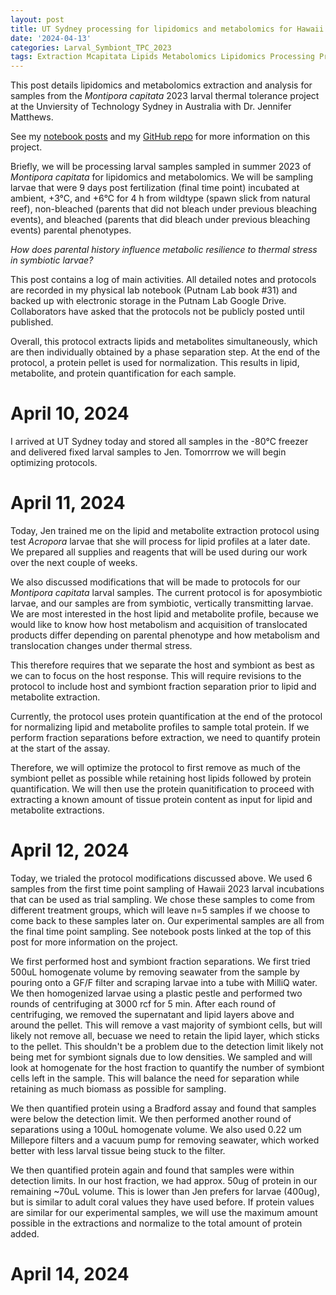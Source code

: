 ```yaml
---
layout: post
title: UT Sydney processing for lipidomics and metabolomics for Hawaii 2023 project
date: '2024-04-13'
categories: Larval_Symbiont_TPC_2023
tags: Extraction Mcapitata Lipids Metabolomics Lipidomics Processing Protein 
---
```


This post details lipidomics and metabolomics extraction and analysis for samples from the *Montipora capitata* 2023 larval thermal tolerance project at the Unviersity of Technology Sydney in Australia with Dr. Jennifer Matthews. 

See my [notebook posts](https://ahuffmyer.github.io/ASH_Putnam_Lab_Notebook/categoryview/#larval-symbiont-tpc-2023) and my [GitHub repo](https://github.com/AHuffmyer/larval_symbiont_TPC) for more information on this project. 

Briefly, we will be processing larval samples sampled in summer 2023 of *Montipora capitata* for lipidomics and metabolomics. We will be sampling larvae that were 9 days post fertilization (final time point) incubated at ambient, +3°C, and +6°C for 4 h from wildtype (spawn slick from natural reef), non-bleached (parents that did not bleach under previous bleaching events), and bleached (parents that did bleach under previous bleaching events) parental phenotypes. 

*How does parental history influence metabolic resilience to thermal stress in symbiotic larvae?*  

This post contains a log of main activities. All detailed notes and protocols are recorded in my physical lab notebook (Putnam Lab book #31) and backed up with electronic storage in the Putnam Lab Google Drive. Collaborators have asked that the protocols not be publicly posted until published. 

Overall, this protocol extracts lipids and metabolites simultaneously, which are then individually obtained by a phase separation step. At the end of the protocol, a protein pellet is used for normalization. This results in lipid, metabolite, and protein quantification for each sample.  

# April 10, 2024

I arrived at UT Sydney today and stored all samples in the -80°C freezer and delivered fixed larval samples to Jen. Tomorrrow we will begin optimizing protocols.  

# April 11, 2024 

Today, Jen trained me on the lipid and metabolite extraction protocol using test *Acropora* larvae that she will process for lipid profiles at a later date. We prepared all supplies and reagents that will be used during our work over the next couple of weeks. 

We also discussed modifications that will be made to protocols for our *Montipora capitata* larval samples. The current protocol is for aposymbiotic larvae, and our samples are from symbiotic, vertically transmitting larvae. We are most interested in the host lipid and metabolite profile, because we would like to know how host metabolism and acquisition of translocated products differ depending on parental phenotype and how metabolism and translocation changes under thermal stress.   

This therefore requires that we separate the host and symbiont as best as we can to focus on the host response. This will require revisions to the protocol to include host and symbiont fraction separation prior to lipid and metabolite extraction.  

Currently, the protocol uses protein quantification at the end of the protocol for normalizing lipid and metabolite profiles to sample total protein. If we perform fraction separations before extraction, we need to quantify protein at the start of the assay.  

Therefore, we will optimize the protocol to first remove as much of the symbiont pellet as possible while retaining host lipids followed by protein quantification. We will then use the protein quanitification to proceed with extracting a known amount of tissue protein content as input for lipid and metabolite extractions.   

# April 12, 2024 

Today, we trialed the protocol modifications discussed above. We used 6 samples from the first time point sampling of Hawaii 2023 larval incubations that can be used as trial sampling. We chose these samples to come from different treatment groups, which will leave n=5 samples if we choose to come back to these samples later on. Our experimental samples are all from the final time point sampling. See notebook posts linked at the top of this post for more information on the project.  

We first performed host and symbiont fraction separations. We first tried 500uL homogenate volume by removing seawater from the sample by pouring onto a GF/F filter and scraping larvae into a tube with MilliQ water. We then homogenized larvae using a plastic pestle and performed two rounds of centrifuging at 3000 rcf for 5 min. After each round of centrifuging, we removed the supernatant and lipid layers above and around the pellet. This will remove a vast majority of symbiont cells, but will likely not remove all, becuase we need to retain the lipid layer, which sticks to the pellet. This shouldn't be a problem due to the detection limit likely not being met for symbiont signals due to low densities. We sampled and will look at homogenate for the host fraction to quantify the number of symbiont cells left in the sample. This will balance the need for separation while retaining as much biomass as possible for sampling.  

We then quantified protein using a Bradford assay and found that samples were below the detection limit. We then performed another round of separations using a 100uL homogenate volume. We also used 0.22 um Millepore filters and a vacuum pump for removing seawater, which worked better with less larval tissue being stuck to the filter. 

We then quantified protein again and found that samples were within detection limits. In our host fraction, we had approx. 50ug of protein in our remaining ~70uL volume. This is lower than Jen prefers for larvae (400ug), but is similar to adult coral values they have used before. If protein values are similar for our experimental samples, we will use the maximum amount possible in the extractions and normalize to the total amount of protein added.  

# April 14, 2024





